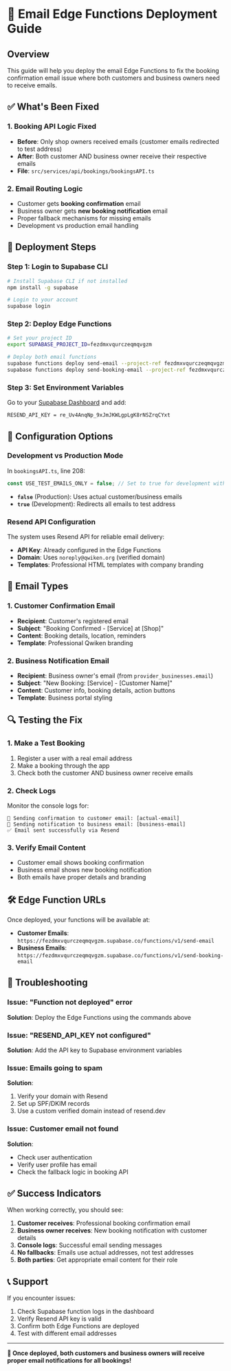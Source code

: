 # 📧 Email Edge Functions Deployment Guide

## Overview
This guide will help you deploy the email Edge Functions to fix the booking confirmation email issue where both customers and business owners need to receive emails.

## ✅ What's Been Fixed

### 1. **Booking API Logic Fixed**
- **Before**: Only shop owners received emails (customer emails redirected to test address)
- **After**: Both customer AND business owner receive their respective emails
- **File**: `src/services/api/bookings/bookingsAPI.ts`

### 2. **Email Routing Logic**
- Customer gets **booking confirmation** email
- Business owner gets **new booking notification** email  
- Proper fallback mechanisms for missing emails
- Development vs production email handling

## 🚀 Deployment Steps

### Step 1: Login to Supabase CLI
```bash
# Install Supabase CLI if not installed
npm install -g supabase

# Login to your account
supabase login
```

### Step 2: Deploy Edge Functions
```bash
# Set your project ID
export SUPABASE_PROJECT_ID=fezdmxvqurczeqmqvgzm

# Deploy both email functions
supabase functions deploy send-email --project-ref fezdmxvqurczeqmqvgzm
supabase functions deploy send-booking-email --project-ref fezdmxvqurczeqmqvgzm
```

### Step 3: Set Environment Variables
Go to your [Supabase Dashboard](https://app.supabase.com/project/fezdmxvqurczeqmqvgzm/settings/vault) and add:

```
RESEND_API_KEY = re_Uv4AnqNp_9xJmJKWLgpLgK8rNSZrqCYxt
```

## 🔧 Configuration Options

### Development vs Production Mode
In `bookingsAPI.ts`, line 208:
```typescript
const USE_TEST_EMAILS_ONLY = false; // Set to true for development with Resend sandbox
```

- **`false`** (Production): Uses actual customer/business emails
- **`true`** (Development): Redirects all emails to test address

### Resend API Configuration
The system uses Resend API for reliable email delivery:
- **API Key**: Already configured in the Edge Functions
- **Domain**: Uses `noreply@qwiken.org` (verified domain)
- **Templates**: Professional HTML templates with company branding

## 📧 Email Types

### 1. Customer Confirmation Email
- **Recipient**: Customer's registered email
- **Subject**: "Booking Confirmed - [Service] at [Shop]"
- **Content**: Booking details, location, reminders
- **Template**: Professional Qwiken branding

### 2. Business Notification Email  
- **Recipient**: Business owner's email (from `provider_businesses.email`)
- **Subject**: "New Booking: [Service] - [Customer Name]"
- **Content**: Customer info, booking details, action buttons
- **Template**: Business portal styling

## 🔍 Testing the Fix

### 1. Make a Test Booking
1. Register a user with a real email address
2. Make a booking through the app
3. Check both the customer AND business owner receive emails

### 2. Check Logs
Monitor the console logs for:
```
📧 Sending confirmation to customer email: [actual-email]
🏪 Sending notification to business email: [business-email]
✅ Email sent successfully via Resend
```

### 3. Verify Email Content
- Customer email shows booking confirmation
- Business email shows new booking notification
- Both emails have proper details and branding

## 🛠️ Edge Function URLs

Once deployed, your functions will be available at:
- **Customer Emails**: `https://fezdmxvqurczeqmqvgzm.supabase.co/functions/v1/send-email`
- **Business Emails**: `https://fezdmxvqurczeqmqvgzm.supabase.co/functions/v1/send-booking-email`

## 🚨 Troubleshooting

### Issue: "Function not deployed" error
**Solution**: Deploy the Edge Functions using the commands above

### Issue: "RESEND_API_KEY not configured" 
**Solution**: Add the API key to Supabase environment variables

### Issue: Emails going to spam
**Solution**: 
1. Verify your domain with Resend
2. Set up SPF/DKIM records
3. Use a custom verified domain instead of resend.dev

### Issue: Customer email not found
**Solution**: 
- Check user authentication 
- Verify user profile has email
- Check the fallback logic in booking API

## ✅ Success Indicators

When working correctly, you should see:
1. **Customer receives**: Professional booking confirmation email
2. **Business owner receives**: New booking notification with customer details
3. **Console logs**: Successful email sending messages  
4. **No fallbacks**: Emails use actual addresses, not test addresses
5. **Both parties**: Get appropriate email content for their role

## 📞 Support

If you encounter issues:
1. Check Supabase function logs in the dashboard
2. Verify Resend API key is valid
3. Confirm both Edge Functions are deployed
4. Test with different email addresses

---

**🎉 Once deployed, both customers and business owners will receive proper email notifications for all bookings!**